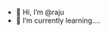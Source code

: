 - 👋 Hi, I’m @raju
- 🌱 I’m currently learning....

<!---
rajutelee/rajutelee is a ✨ special ✨ repository because its `README.md` (this file) appears on your GitHub profile.
You can click the Preview link to take a look at your changes.
--->
